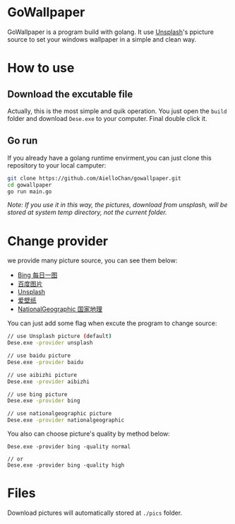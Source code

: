 ﻿# GoWallpaper

GoWallpaper is a program build with golang. It use [Unsplash](https://unsplash.com)'s ppicture source to set your windows wallpaper in a simple and clean way.

# How to use

## Download the excutable file

Actually, this is the most simple and quik operation. You just open the `build` folder and download `Dese.exe` to your computer. Final double click it. 

## Go run

If you already have a golang runtime envirment,you can just clone this repository to your local camputer:

```bash
git clone https://github.com/AielloChan/gowallpaper.git
cd gowallpaper
go run main.go
```

*Note: If you use it in this way, the pictures, download from unsplash, will be stored at system temp directory, not the current folder.*

# Change provider

we provide many picture source, you can see them below:

- [Bing 每日一图](https://bing.com)
- [百度图片](https://images.baidu.com)
- [Unsplash](https://unsplash.com)
- [爱壁纸](http://aibizhi.com)
- [NationalGeographic 国家地理](http://www.nationalgeographic.com/)

You can just add some flag when excute the program to change source:
```bash
// use Unsplash picture (default)
Dese.exe -provider unsplash

// use baidu picture
Dese.exe -provider baidu

// use aibizhi picture
Dese.exe -provider aibizhi

// use bing picture
Dese.exe -provider bing

// use nationalgeographic picture
Dese.exe -provider nationalgeographic
```

You also can choose picture's quality by method below:

```
Dese.exe -provider bing -quality normal

// or
Dese.exe -provider bing -quality high
```

# Files

Download pictures will automatically stored at `./pics` folder.